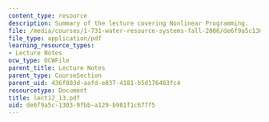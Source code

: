 ```yaml
---
content_type: resource
description: Summary of the lecture covering Nonlinear Programming.
file: /media/courses/1-731-water-resource-systems-fall-2006/de6f9a5c13039fbba129b981f1c677f5_lect12_13.pdf
file_type: application/pdf
learning_resource_types:
- Lecture Notes
ocw_type: OCWFile
parent_title: Lecture Notes
parent_type: CourseSection
parent_uid: 436f803d-aafd-e037-4181-b5d176483fc4
resourcetype: Document
title: lect12_13.pdf
uid: de6f9a5c-1303-9fbb-a129-b981f1c677f5
---
```

